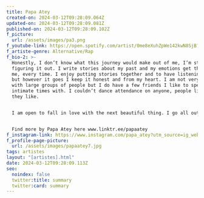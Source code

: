 ```yaml
---
title: Papa Atey
created-on: 2024-03-12T09:28:09.064Z
updated-on: 2024-03-12T09:28:09.081Z
published-on: 2024-03-12T09:28:09.102Z
f_picture:
  url: /assets/images/pa3.png
f_youtube-link: https://open.spotify.com/artist/0me8eXuhZpWe142kwN8SjB?si=jOiYGVRbS2yJrUBAW7L0rw
f_artiste-genre: Alternative/Rap
f_bio-2: >-
  Honestly, I don’t know what this journey would make out of me, I’m still
  figuring it out. I write stories about my past and my emotions get the best of
  me, every time. I enjoy putting stories together and to have listening ears,
  but however it goes I keep it honest and from my heart. I am not very sociable
  with large groups of people but I do have a few friends I like to spend
  intimate times with. I couldn’t dance attendance on anyone, people like what
  they like.


  I am open to fall in love with the next beautiful thing. I go all out into whatever I venture into, be it Places, Art, Human, Ideas or whatever form it takes.. sometimes losing myself in the process. One of these Trips is what birthed my new project "Arrrggghhhhh!" an extended play about my experience with drugs, sex and a need to belong. This piece of art is yours from the bottom of my heart... Truly.


  Find more by Papa Atey here www.linktr.ee/papaatey
f_instagram-link: https://www.instagram.com/papa_atey?utm_source=ig_web_button_share_sheet&igsh=ZDNlZDc0MzIxNw==
f_profile-page-picture:
  url: /assets/images/papaatey7.jpg
tags: artistes
layout: "[artistes].html"
date: 2024-03-12T09:28:09.113Z
seo:
  noindex: false
  twitter:title: summary
  twitter:card: summary
---
```

